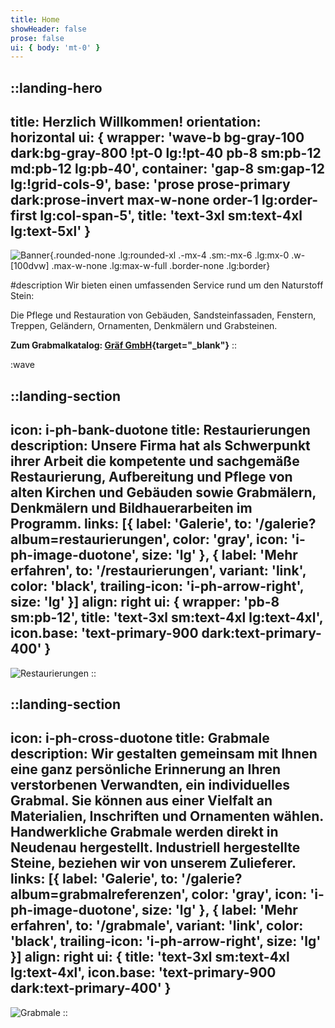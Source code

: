 ```yaml
---
title: Home
showHeader: false
prose: false
ui: { body: 'mt-0' }
---
```


::landing-hero
---
title: Herzlich Willkommen!
orientation: horizontal
ui: { wrapper: 'wave-b bg-gray-100 dark:bg-gray-800 !pt-0 lg:!pt-40 pb-8 sm:pb-12 md:pb-12 lg:pb-40', container: 'gap-8 sm:gap-12 lg:!grid-cols-9', base: 'prose prose-primary dark:prose-invert max-w-none order-1 lg:order-first lg:col-span-5', title: 'text-3xl sm:text-4xl lg:text-5xl' }
---

<div class="lg:col-span-4">

![Banner](/images/banner.webp){.rounded-none .lg:rounded-xl .-mx-4 .sm:-mx-6 .lg:mx-0 .w-[100dvw] .max-w-none .lg:max-w-full .border-none .lg:border}

</div>

#description
Wir bieten einen umfassenden Service rund um den Naturstoff Stein:

Die Pflege und Restauration von Gebäuden, Sandsteinfassaden, Fenstern, Treppen, Geländern, Ornamenten, Denkmälern und Grabsteinen.

<strong>Zum Grabmalkatalog: [Gräf GmbH](https://www.graef-granit.de/content/produkte){target="_blank"}</strong>
::

:wave

::landing-section
---
icon: i-ph-bank-duotone
title: Restaurierungen
description: Unsere Firma hat als Schwerpunkt ihrer Arbeit die kompetente und sachgemäße Restaurierung, Aufbereitung und Pflege von alten Kirchen und Gebäuden sowie Grabmälern, Denkmälern und Bildhauerarbeiten im Programm.
links: [{ label: 'Galerie', to: '/galerie?album=restaurierungen', color: 'gray', icon: 'i-ph-image-duotone', size: 'lg' }, { label: 'Mehr erfahren', to: '/restaurierungen', variant: 'link', color: 'black', trailing-icon: 'i-ph-arrow-right', size: 'lg' }]
align: right
ui: { wrapper: 'pb-8 sm:pb-12', title: 'text-3xl sm:text-4xl lg:text-4xl', icon.base: 'text-primary-900 dark:text-primary-400' }
---

![Restaurierungen](/images/home-1.jpg)
::

::landing-section
---
icon: i-ph-cross-duotone
title: Grabmale
description: Wir gestalten gemeinsam mit Ihnen eine ganz persönliche Erinnerung an Ihren verstorbenen Verwandten, ein individuelles Grabmal. Sie können aus einer Vielfalt an Materialien, Inschriften und Ornamenten wählen. Handwerkliche Grabmale werden direkt in Neudenau hergestellt. Industriell hergestellte Steine, beziehen wir von unserem Zulieferer.
links: [{ label: 'Galerie', to: '/galerie?album=grabmalreferenzen', color: 'gray', icon: 'i-ph-image-duotone', size: 'lg' }, { label: 'Mehr erfahren', to: '/grabmale', variant: 'link', color: 'black', trailing-icon: 'i-ph-arrow-right', size: 'lg' }]
align: right
ui: { title: 'text-3xl sm:text-4xl lg:text-4xl', icon.base: 'text-primary-900 dark:text-primary-400' }
---

![Grabmale](/images/home-2.jpg)
::
